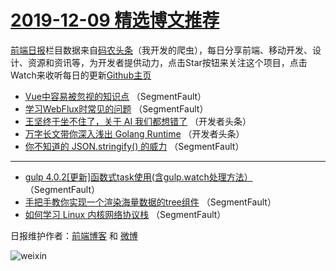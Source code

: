 # [2019-12-09 精选博文推荐](https://toutiao.qdkfweb.cn/date/2019/12/09)

[前端日报](https://qdkfweb.cn/c/news)栏目数据来自[码农头条](https://toutiao.qdkfweb.cn/)（我开发的爬虫），每日分享前端、移动开发、设计、资源和资讯等，为开发者提供动力，点击Star按钮来关注这个项目，点击Watch来收听每日的更新[Github主页](https://github.com/kujian/frontendDaily)
* [Vue中容易被忽视的知识点](https://toutiao.qdkfweb.cn/133137.html) （SegmentFault）
* [学习WebFlux时常见的问题](https://toutiao.qdkfweb.cn/133141.html) （SegmentFault）
* [王坚终于坐不住了，关于 AI 我们都想错了](https://toutiao.qdkfweb.cn/133142.html) （开发者头条）
* [万字长文带你深入浅出 Golang Runtime](https://toutiao.qdkfweb.cn/133143.html) （开发者头条）
* [你不知道的 JSON.stringify() 的威力](https://toutiao.qdkfweb.cn/133136.html) （SegmentFault）

***
* [gulp 4.0.2[更新]函数式task使用(含gulp.watch处理方法）](https://toutiao.qdkfweb.cn/133138.html) （SegmentFault）
* [手把手教你实现一个渲染海量数据的tree组件](https://toutiao.qdkfweb.cn/133139.html) （SegmentFault）
* [如何学习 Linux 内核网络协议栈](https://toutiao.qdkfweb.cn/133140.html) （SegmentFault）

日报维护作者：[前端博客](https://qdkfweb.cn/) 和 [微博](https://qdkfweb.cn/go/weibo)

![weixin](https://user-images.githubusercontent.com/3055447/38468989-651132ac-3b80-11e8-8e6b-15122322a9d7.png)